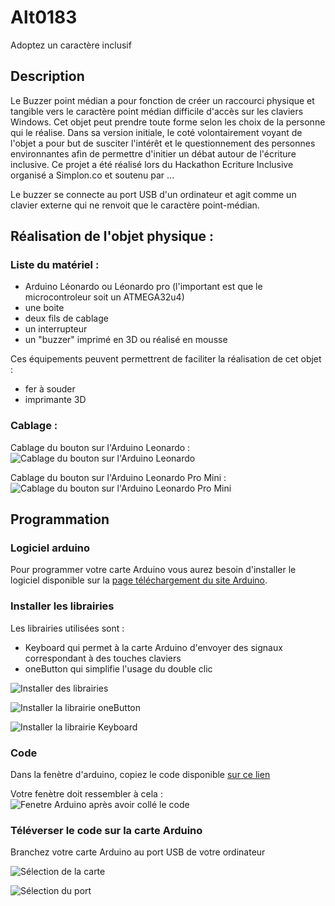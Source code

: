 # Alt0183
Adoptez un caractère inclusif

## Description
Le Buzzer point médian a pour fonction de créer un raccourci physique et tangible vers le caractère point médian difficile d'accès sur les claviers Windows.
Cet objet peut prendre toute forme selon les choix de la personne qui le réalise. Dans sa version initiale, le coté volontairement voyant de l'objet a pour but de susciter l'intérêt et le questionnement des personnes environnantes afin de permettre d'initier un débat autour de l'écriture inclusive.
Ce projet a été réalisé lors du Hackathon Ecriture Inclusive organisé a Simplon.co et soutenu par ...

Le buzzer se connecte au port USB d'un ordinateur et agit comme un clavier externe qui ne renvoit que le caractère point-médian.

## Réalisation de l'objet physique :

### Liste du matériel :
* Arduino Léonardo ou Léonardo pro (l'important est que le microcontroleur soit un ATMEGA32u4)
* une boite
* deux fils de cablage
* un interrupteur
* un "buzzer" imprimé en 3D ou réalisé en mousse

Ces équipements peuvent permettrent de faciliter la réalisation de cet objet :
* fer à souder 
* imprimante 3D

### Cablage :
Cablage du bouton sur l'Arduino Leonardo :
![Cablage du bouton sur l'Arduino Leonardo ](Images/wiring_leo.png)

Cablage du bouton sur l'Arduino Leonardo Pro Mini :
![Cablage du bouton sur l'Arduino Leonardo Pro Mini](Images/wiring_leo_pro.png)
## Programmation 

### Logiciel arduino
Pour programmer votre carte Arduino vous aurez besoin d'installer le logiciel disponible sur la [page téléchargement du site Arduino](https://www.arduino.cc/en/Main/Software).

### Installer les librairies 
Les librairies utilisées sont :
* Keyboard qui permet à la carte Arduino d'envoyer des signaux correspondant à des touches claviers
* oneButton qui simplifie l'usage du double clic

![Installer des librairies](Images/inclurebiblio.png)

![Installer la librairie oneButton](Images/oneButton.PNG)

![Installer la librairie Keyboard](Images/keyboard.PNG)

### Code
Dans la fenètre d'arduino, copiez le code disponible [sur ce lien](Arduino/Buzzer/Buzzer.ino)

Votre fenètre doit ressembler à cela :
![Fenetre Arduino après avoir collé le code](Images/arduino.PNG)

### Téléverser le code sur la carte Arduino 

Branchez votre carte Arduino au port USB de votre ordinateur

![Sélection de la carte](Images/carte.png)

![Sélection du port](Images/port.png)
